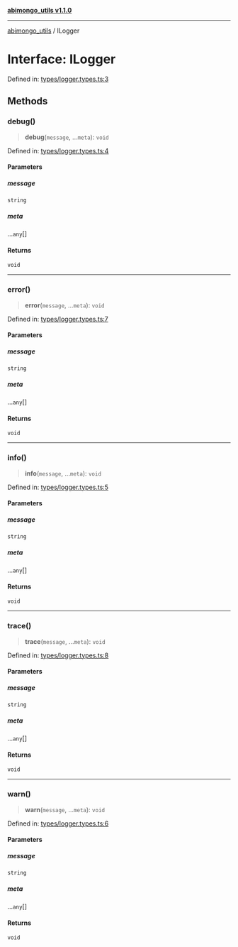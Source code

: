 [**abimongo_utils v1.1.0**](../README.md)

***

[abimongo_utils](../README.md) / ILogger

# Interface: ILogger

Defined in: [types/logger.types.ts:3](https://github.com/NodEm9/abimongo_utils/blob/ee68e61821a92d10b78d3ea90016374fc2d4aef0/src/types/logger.types.ts#L3)

## Methods

### debug()

> **debug**(`message`, ...`meta`): `void`

Defined in: [types/logger.types.ts:4](https://github.com/NodEm9/abimongo_utils/blob/ee68e61821a92d10b78d3ea90016374fc2d4aef0/src/types/logger.types.ts#L4)

#### Parameters

##### message

`string`

##### meta

...`any`[]

#### Returns

`void`

***

### error()

> **error**(`message`, ...`meta`): `void`

Defined in: [types/logger.types.ts:7](https://github.com/NodEm9/abimongo_utils/blob/ee68e61821a92d10b78d3ea90016374fc2d4aef0/src/types/logger.types.ts#L7)

#### Parameters

##### message

`string`

##### meta

...`any`[]

#### Returns

`void`

***

### info()

> **info**(`message`, ...`meta`): `void`

Defined in: [types/logger.types.ts:5](https://github.com/NodEm9/abimongo_utils/blob/ee68e61821a92d10b78d3ea90016374fc2d4aef0/src/types/logger.types.ts#L5)

#### Parameters

##### message

`string`

##### meta

...`any`[]

#### Returns

`void`

***

### trace()

> **trace**(`message`, ...`meta`): `void`

Defined in: [types/logger.types.ts:8](https://github.com/NodEm9/abimongo_utils/blob/ee68e61821a92d10b78d3ea90016374fc2d4aef0/src/types/logger.types.ts#L8)

#### Parameters

##### message

`string`

##### meta

...`any`[]

#### Returns

`void`

***

### warn()

> **warn**(`message`, ...`meta`): `void`

Defined in: [types/logger.types.ts:6](https://github.com/NodEm9/abimongo_utils/blob/ee68e61821a92d10b78d3ea90016374fc2d4aef0/src/types/logger.types.ts#L6)

#### Parameters

##### message

`string`

##### meta

...`any`[]

#### Returns

`void`
